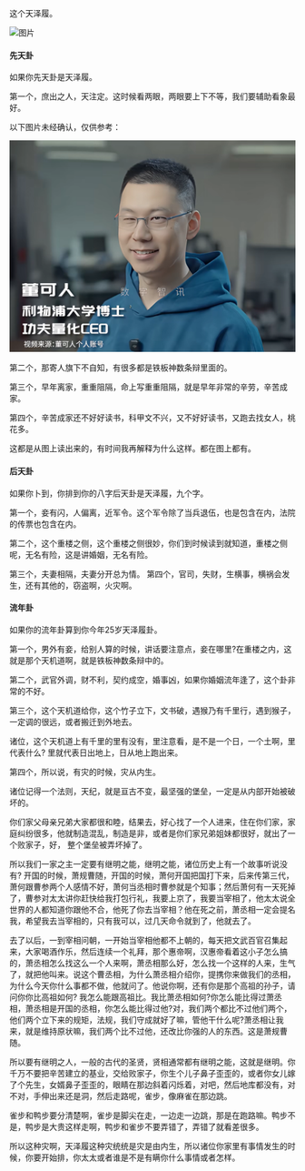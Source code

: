 这个天泽履。

![图片](../img/天泽履.png)

#### 先天卦

如果你先天卦是天泽履。

第一个，庶出之人，天注定。这时候看两眼，两眼要上下不等，我们要辅助看象最好。

以下图片未经确认，仅供参考：

![图片](../img/眼睛一高一低庶出.png)

第二个，那寄人旗下不自知，有很多都是铁板神数条辩里面的。

第三个，早年离家，重重阻隔，命上写重重阻隔，就是早年非常的辛劳，辛苦成家。

第四个，辛苦成家还不好好读书，科甲文不兴，又不好好读书，又跑去找女人，桃花多。

这都是从图上读出来的，有时间我再解释为什么这样。都在图上都有。

#### 后天卦

如果你卜到，你排到你的八字后天卦是天泽履，九个字。

第一个，妾有闪，人偏离，近军令。这个军令除了当兵退伍，也是包含在内，法院的传票也包含在内。

第二个，这个重楼之侧，这个重楼之侧很妙，你们到时候读到就知道，重楼之侧呢，无名有险，这是讲婚姻，无名有险。

第三个，夫妻相隔，夫妻分开总为情。
第四个，官司，失财，生横事，横祸会发生，还有其他的，窃盗啊，火灾啊。

#### 流年卦

如果你的流年卦算到你今年25岁天泽履卦。

第一个，男外有妾，给别人算的时候，讲话要注意点，妾在哪里?在重楼之内，这就是那个天机道啊，就是铁板神数条辩中的。

第二个，武官外调，财不利，契约成空，婚事凶，如果你婚姻流年逢了，这个卦非常的不好。

第三个，这个天机道给你，这个竹子立下，文书破，遇猴乃有千里行，遇到猴子，一定调的很远，或者搬迁到外地去。

诸位，这个天机道上有千里的里有没有，里注意看，是不是一个日，一个土啊，里代表什么? 里就代表日出地上，日从地上跑出来。

第四个，所以说，有灾的时候，灾从内生。

诸位记得一个法则，天纪，就是亘古不变，最坚强的堡垒，一定是从内部开始被破坏的。

你们家父母亲兄弟大家都很和睦，结果去，好心找了一个人进来，住在你们家，家庭纠纷很多，他就制造混乱，制造是非，或者是你们家兄弟姐妹都很好，就出了一个败家子，好， 整个堡垒被弄坏掉了。

所以我们一家之主一定要有继明之能，继明之能，诸位历史上有一个故事听说没有? 开国的时候，萧规曹随，开国的时候，萧何开国把国打下来，后来传第三代，萧何跟曹参两个人感情不好，萧何当丞相时曹参就是个知事；然后萧何有一天死掉了，曹参对太太讲你赶快给我打包行礼，我要上京了，我要当宰相了，他太太说全世界的人都知道你跟他不合，他死了你去当宰相？他在死之前，萧丞相一定会提名我，希望我去当宰相的，只有我可以，过几天命令就到了，他就去了。

去了以后，一到宰相问朝，一开始当宰相他都不上朝的，每天把文武百官召集起来，大家喝酒作乐，然后连续一个礼拜，那个惠帝啊，汉惠帝看着这小子怎么搞的，萧丞相怎么找这么一个人来啊，萧丞相那么好，怎么找一个这样的人来，生气了，就把他叫来。说这个曹丞相，为什么萧丞相介绍你，提携你来做我们的丞相，为什么今天你什么事都不做，他就问了。他说你啊，还有你是那个高祖的孙子，请问你你比高祖如何? 我怎么能跟高祖比。我比萧丞相如何?你怎么能比得过萧丞相，萧丞相是开国的丞相，你怎么能比得过他?对，我们两个都比不过他们两个，他们两个立下来的规矩，法规，我们守成就好了嘛，管他干什么呢?萧丞相让我来，就是维持原状嘛，我们两个比不过他，还改比你强的人的东西。这是萧规曹随。

所以要有继明之人，一般的古代的圣贤，贤相通常都有继明之能，这就是继明。你千万不要把辛苦建立的基业，交给败家子，你生个儿子鼻子歪歪的，或者你女儿嫁了个先生，女婿鼻子歪歪的，眼睛在那边斜着闪烁着，对吧，然后地库都没有，对不对，手伸出来还是洞，然后走路呢，雀步，像麻雀在那边跳。

雀步和鸭步要分清楚啊，雀步是脚尖在走，一边走一边跳，那是在跑路嘛。鸭步不是，鸭步是大贵这样走啊，鸭步和雀步不要弄错了，弄错了就看差很多。

所以这种灾啊，天泽履这种灾统统是灾是由内生，所以诸位你家里有事情发生的时候，你要开始排，你太太或者谁是不是有瞒你什么事情或者怎样。